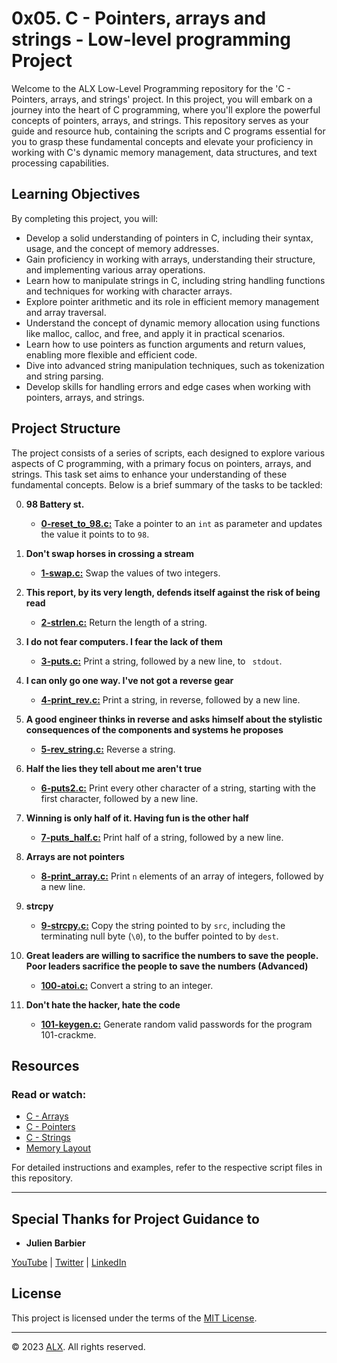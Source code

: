 # 0x05. C - Pointers, arrays and strings - Low-level programming Project

Welcome to the ALX Low-Level Programming repository for the 'C - Pointers, arrays, and strings' project. In this project, you will embark on a journey into the heart of C programming, where you'll explore the powerful concepts of pointers, arrays, and strings. This repository serves as your guide and resource hub, containing the scripts and C programs essential for you to grasp these fundamental concepts and elevate your proficiency in working with C's dynamic memory management, data structures, and text processing capabilities.

## Learning Objectives

By completing this project, you will:

- Develop a solid understanding of pointers in C, including their syntax, usage, and the concept of memory addresses.
- Gain proficiency in working with arrays, understanding their structure, and implementing various array operations.
- Learn how to manipulate strings in C, including string handling functions and techniques for working with character arrays.
- Explore pointer arithmetic and its role in efficient memory management and array traversal.
- Understand the concept of dynamic memory allocation using functions like malloc, calloc, and free, and apply it in practical scenarios.
- Learn how to use pointers as function arguments and return values, enabling more flexible and efficient code.
- Dive into advanced string manipulation techniques, such as tokenization and string parsing.
- Develop skills for handling errors and edge cases when working with pointers, arrays, and strings.

## Project Structure

The project consists of a series of scripts, each designed to explore various aspects of C programming, with a primary focus on pointers, arrays, and strings. This task set aims to enhance your understanding of these fundamental concepts. Below is a brief summary of the tasks to be tackled:

0. **98 Battery st.**
    - **[0-reset_to_98.c:](0-reset_to_98.c)** Take a pointer to an `int` as parameter and updates the value it points to to `98`.

1. **Don't swap horses in crossing a stream**
    - **[1-swap.c:](1-swap.c)** Swap the values of two integers.

2. **This report, by its very length, defends itself against the risk of being read**
    - **[2-strlen.c:](2-strlen.c)** Return the length of a string.

3. **I do not fear computers. I fear the lack of them**
    - **[3-puts.c:](3-puts.c)** Print a string, followed by a new line, to ` stdout`.

4. **I can only go one way. I've not got a reverse gear**
    - **[4-print_rev.c:](4-print_rev.c)** Print a string, in reverse, followed by a new line.

5. **A good engineer thinks in reverse and asks himself about the stylistic consequences of the components and systems he proposes**
    - **[5-rev_string.c:](5-rev_string.c)** Reverse a string.

6. **Half the lies they tell about me aren't true**
    - **[6-puts2.c:](6-puts2.c)** Print every other character of a string, starting with the first character, followed by a new line.

7. **Winning is only half of it. Having fun is the other half**
    - **[7-puts_half.c:](7-puts_half.c)** Print half of a string, followed by a new line.

8. **Arrays are not pointers**
    - **[8-print_array.c:](8-print_array.c)** Print `n` elements of an array of integers, followed by a new line.

9. **strcpy**
    - **[9-strcpy.c:](9-strcpy.c)** Copy the string pointed to by `src`, including the terminating null byte (`\0`), to the buffer pointed to by `dest`.

10. **Great leaders are willing to sacrifice the numbers to save the people. Poor leaders sacrifice the people to save the numbers  (Advanced)**
    - **[100-atoi.c:](100-atoi.c)** Convert a string to an integer.

11. **Don't hate the hacker, hate the code**
    - **[101-keygen.c:](101-keygen.c)** Generate random valid passwords for the program 101-crackme.


## Resources

### Read or watch:

- [C - Arrays](https://www.tutorialspoint.com/cprogramming/c_arrays.htm)
- [C - Pointers](https://www.tutorialspoint.com/cprogramming/c_pointers.htm)
- [C - Strings](https://www.tutorialspoint.com/cprogramming/c_strings.htm)
- [Memory Layout](https://aticleworld.com/memory-layout-of-c-program/)

For detailed instructions and examples, refer to the respective script files in this repository.

---

## Special Thanks for Project Guidance to 

- **Julien Barbier**

[YouTube](https://www.youtube.com/@0xJulien) | [Twitter](https://twitter.com/julienbarbier42) | [LinkedIn](https://www.linkedin.com/in/julienbarbier/)

## License

This project is licensed under the terms of the [MIT License](https://www.alxafrica.com/terms-conditions-portal/).

---

© 2023 [ALX](https://www.alxafrica.com/). All rights reserved.
